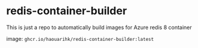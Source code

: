 # redis-container-builder
This is just a repo to automatically build images for Azure redis 8 container

image: `ghcr.io/haouarihk/redis-container-builder:latest`